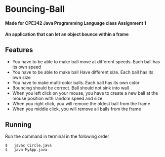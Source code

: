 # Bouncing-Ball
#### Made for CPE342 Java Programming Language class Assignment 1
#### An application that can let an object bounce within a frame
## Features
<ul>
  <li>You have to be able to make ball move at different speeds. Each ball has its own speed</li>
  <li>You have to be able to make ball Have different size. Each ball has its own size</li>
  <li>You have to make multi-color balls. Each ball has its own color</li>
  <li>Bouncing should be correct. Ball should not sink into wall</li>
  <li>When you left click on your mouse, you have to create a new ball at the mouse position with random speed and size</li>
  <li>When you right click, you will remove the oldest ball from the frame</li>
  <li>When you middle click, you will remove all balls from the frame</li>
</ul>

## Running
Run the command in terminal in the following order
```
$   javac Circle.java
$   java MyApp.java
```
